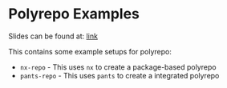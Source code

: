 # Polyrepo Examples

Slides can be found at: [link](https://docs.google.com/presentation/d/1HwjFcndvIJycyGqX4F2c6w0IidNPz4rbBtv7WxfvoVk)

This contains some example setups for polyrepo:

 - `nx-repo` - This uses `nx` to create a package-based polyrepo
 - `pants-repo` - This uses `pants` to create a integrated polyrepo
